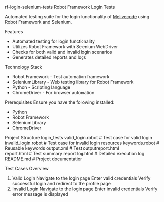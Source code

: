 rf-login-selenium-tests
Robot Framework Login Tests

Automated testing suite for the login functionality of [Melivecode](https://melivecode.com) using Robot Framework and Selenium.


Features
- Automated testing for login functionality
- Utilizes Robot Framework with Selenium WebDriver
- Checks for both valid and invalid login scenarios
- Generates detailed reports and logs


Technology Stack
- Robot Framework - Test automation framework
- SeleniumLibrary - Web testing library for Robot Framework
- Python - Scripting language
- ChromeDriver - For browser automation


Prerequisites
Ensure you have the following installed:
- Python
- Robot Framework
- SeleniumLibrary
- ChromeDriver 

Project Structure
login_tests
valid_login.robot            # Test case for valid login
invalid_login.robot          # Test case for invalid login
resources keywords.robot     # Reusable keywords
output.xml                   # Test outputreport.html           
report.html                  # Test summary report
log.html                     # Detailed execution log
README.md                    # Project documentation


Test Cases Overview
1. Valid Login
Navigate to the login page
Enter valid credentials
Verify successful login and redirect to the profile page
2. Invalid Login
Navigate to the login page
Enter invalid credentials
Verify error message is displayed
